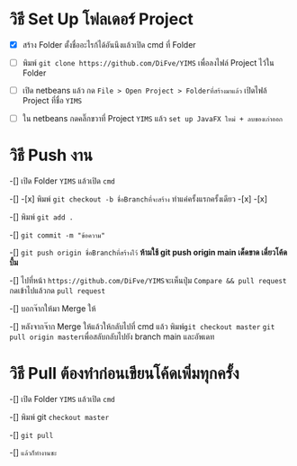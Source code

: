 # วิธี Set Up โฟลเดอร์ Project
- [x] สร้าง Folder ตั้งชื่ออะไรก้ได้อันนึงแล้วเปิด cmd ที่ Folder

-[ ] พิมพ์  ``` git clone https://github.com/DiFve/YIMS ``` เพื่อลงไฟล์ Project ไว้ใน Folder

-[ ] เปิด netbeans แล้ว กด ``` File > Open Project > Folderที่สร้างมาแล้ว ``` เปิดไฟล้ Project ที่ชื่อ ```YIMS```

-[ ] ใน netbeans กดคลิ๊กขวาที่ Project ```YIMS``` แล้ว ```set up JavaFX ใหม่ + ลบของเก่าออก```

# วิธี Push งาน
-[] เปิด Folder ```YIMS``` แล้วเปิด ```cmd```

-[] -[x] พิมพ์ ```git checkout -b ชื่อBranchที่จะสร้าง``` ทำแค่ครั้งแรกครั้งเดียว -[x] -[x]

-[] พิมพ์ ```git add .```

-[] ```git commit -m "ข้อความ"```

-[] ```git push origin ชื่อBranchที่สร้างไว้``` **ห้ามใช้ git push origin main เด็ดขาด เดี๋ยวโค้ดบึ้ม**

-[] ไปที่หน้า ```https://github.com/DiFve/YIMS```จะเห็นปุ่ม ```Compare && pull request``` กดเข้าไปแล้วกด ```pull request```

-[] บอกจ๊ากให้มา Merge ให้

-[] หลังจากจ๊าก Merge ให้แล้วให้กลับไปที่ cmd แล้ว พิมพ์```git checkout master```  ```git pull origin master```เพื่อสลับกลับไปยัง branch main และอัพเดท


# วิธี Pull **ต้องทำก่อนเขียนโค้ดเพิ่มทุกครั้ง**
-[] เปิด Folder ```YIMS``` แล้วเปิด ```cmd```

-[] พิมพ์ git ```checkout master``` 

-[] ```git pull```

-[] ```แล้วก็ทำงานซะ```
